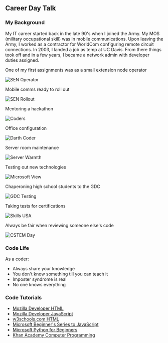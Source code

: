 ## Career Day Talk

### My Background

My IT career started back in the late 90's when I joined the Army. My MOS \(military occupational skill\) was in mobile communications. Upon leaving the Army, I worked as a contractor for WorldCom configuring remote circuit connections. In 2003, I landed a job as temp at UC Davis. From there things took off and in a few years, I became a network admin with developer duties assigned.

One of my first assignments was as a small extension node operator

![SEN Operator](images/sen_operator.jpg "SEN Operator")

Mobile comms ready to roll out

![SEN Rollout](images/sen_rollout.jpg)

Mentoring a hackathon

![Coders](images/coders.jpg)

Office configuration

![Darth Coder](images/darth_coder.jpg)

Server room maintenance

![Server Warmth](images/server_warmth.jpg)

Testing out new technologies

![Microsoft View](images/microsoft_view.jpg)

Chaperoning high school students to the GDC

![GDC Testing](images/gdc_testing.jpg)

Taking tests for certifications

![Skills USA](images/skillsusa.jpg)

Always be fair when reviewing someone else's code

![CSTEM Day](images/roboplay_judge.jpg)

### Code Life

As a coder:

- Always share your knowledge
- You don't know something till you can teach it
- Imposter syndrome is real
- No one knows everything


### Code Tutorials
- [Mozilla Developer HTML](https://developer.mozilla.org/en-US/docs/Learn/HTML)
- [Mozilla Developer JavaScript](https://developer.mozilla.org/en-US/docs/Web/JavaScript)
- [w3schools.com HTML](https://www.w3schools.com/html/default.asp)
- [Microsoft Beginner's Series to JavaScript](https://www.youtube.com/playlist?list=PLlrxD0HtieHhW0NCG7M536uHGOtJ95Ut2)
- [Microsoft Python for Beginners](https://www.youtube.com/playlist?list=PLlrxD0HtieHhS8VzuMCfQD4uJ9yne1mE6)
- [Khan Academy Computer Programming](https://www.khanacademy.org/computing/computer-programming)





